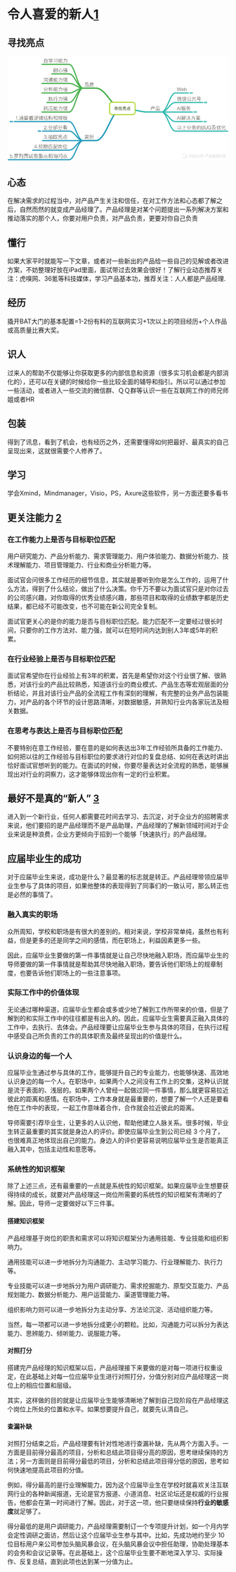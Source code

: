 # 令人喜爱的新人[1]

## 寻找亮点

![寻找亮点](../img/shining_point.png)

## 心态

在解决需求的过程当中，对产品产生关注和信任，在对工作方法和心态都了解之后，自然而然的就变成产品经理了。产品经理是对某个问题提出一系列解决方案和推动落实的那个人，你要对用户负责，对产品负责，更要对你自己负责

## 懂行

如果大家平时就能写一下文章，或者对一些新出的产品给一些自己的见解或者改进方案，不妨整理好放在iPad里面，面试带过去效果会很好！了解行业动态推荐关注：虎嗅网、36氪等科技媒体，学习产品基本功，推荐关注：人人都是产品经理.

## 经历

撬开BAT大门的基本配置=1-2份有料的互联网实习+1次以上的项目经历+个人作品或高质量比赛大奖。

## 识人

过来人的帮助不仅能够让你获取更多的内部信息和资源（很多实习机会都是内部消化的），还可以在关键的时候给你一些比较全面的辅导和指引。所以可以通过参加一些活动，或者进入一些交流的微信群、ＱＱ群等认识一些在互联网工作的师兄师姐或者HR

## 包装

得到了讯息，看到了机会，也有经历之外，还需要懂得如何把最好、最真实的自己呈现出来，这就很需要个人修养了。

## 学习

学会Xmind，Mindmanager，Visio，PS，Axure这些软件，另一方面还要多看书

## 更关注能力 [2]

### 在工作能力上是否与目标职位匹配

用户研究能力、产品分析能力、需求管理能力、用户体验能力、数据分析能力、技术理解能力、项目管理能力、行业和商业分析能力等。

面试官会问很多工作经历的细节信息，其实就是要听到你是怎么工作的，运用了什么方法，得到了什么结论，做出了什么决策。你千万不要以为面试官只是对你过去的公司感兴趣，对你取得的优秀业绩感兴趣，那些项目和取得的业绩数字都是历史结果，都已经不可能改变，也不可能在新公司完全复制。

面试官更关心的是你的能力是否与目标职位匹配。能力匹配不一定要经过很长时间，只要你的工作方法对、能力强，就可以在短时间内达到别人3年或5年的积累。

### 在行业经验上是否与目标职位匹配

面试官希望你在行业经验上有3年的积累，首先是希望你对这个行业很了解、很熟悉，对该行业的产品比较熟悉，知道该行业的商业模式、产品生态等宏观层面的分析结论，并且对该行业产品的全流程工作有深刻的理解，有完整的业务产品包装能力，对产品的各个环节的设计思路清晰，对数据敏感，并熟知行业内各家玩法及相关数据。

### 在思考与表达上是否与目标职位匹配

不要特别在意工作经验，要在意的是如何表达出3年工作经验所具备的工作能力、如何把以往的工作经验与目标职位的要求进行对位的复盘总结、如何在表达时讲出恰好面试官想听到的能力。在面试的时候，你要尽量表达对全流程的熟悉，能够展现出对行业的洞察力，这才能够体现出你有一定的行业积累。

## 最好不是真的“新人” [3]

进入到一个新行业，任何人都需要花时间去学习、去沉淀，对于企业方的招聘需求来说，他们要招的是产品经理而不是产品助理，产品经理的了解新领域时间对于企业来说是种浪费，企业方更倾向于招到一个能够「快速执行」的产品经理。

## 应届毕业生的成功

对于应届毕业生来说，成功是什么？最显著的标志就是转正。产品经理带领应届毕业生参与了具体的项目，如果他整体的表现得到了同事们的一致认可，那么转正也是必然的事情了。

### 融入真实的职场

众所周知，学校和职场是有很大的差别的。相对来说，学校非常单纯，虽然也有利益，但是更多的还是同学之间的感情，而在职场上，利益因素更多一些。

因此，应届毕业生要做的第一件事情就是让自己尽快地融入职场，而应届毕业生的导师要做的第一件事情就是帮助其尽快地融入职场，要告诉他们职场上的规章制度，也要告诉他们职场上的一些注意事项。

### 实际工作中的价值体现

无论通过哪种渠道，应届毕业生都会或多或少地了解到工作所带来的价值，但是了解到的和实际工作中的往往都是有出入的。因此，应届毕业生需要真正融入具体的工作中，去执行、去体会。产品经理要让应届毕业生参与具体的项目，在执行过程中感受自己所负责的工作的具体职责及最终呈现出的价值是什么。

### 认识身边的每一个人

应届毕业生通过参与具体的工作，能够提升自己的专业能力，也能够快速、高效地认识身边的每一个人。在职场中，如果两个人之间没有工作上的交集，这种认识就是流于表面的、浅层的。如果两个人曾经一起做过同一件事情，那么就更容易拉近彼此的距离和感情。在职场中，工作本身就是最重要的，想要了解一个人还是要看他在工作中的表现，一起工作意味着合作，合作就会拉近彼此的距离。

导师需要引荐毕业生，让更多的人认识他，帮助他建立人脉关系。很多时候，毕业生转正最重要的其实就是身边人的评价。即使应届毕业生到公司已经 3 个月了，也很难真正地体现出自己的能力。身边人的评价更容易说明应届毕业生是否能真正融入其中，包括主动性和意愿等。

### 系统性的知识框架

除了上述三点，还有最重要的一点就是系统性的知识框架。如果应届毕业生想要获得持续的成长，就要对产品经理这一岗位所需要的系统性的知识框架有清晰的了解。因此，导师一定要做好以下三件事。

#### 搭建知识框架

产品经理基于岗位的职责和需求可以将知识框架分为通用技能、专业技能和组织影响力。

通用技能可以进一步地拆分为沟通能力、主动学习能力、行业理解能力、执行力等。

专业技能可以进一步地拆分为用户调研能力、需求挖掘能力、原型交互能力、产品规划能力、数据分析能力、用户运营能力、渠道管理能力等。

组织影响力则可以进一步地拆分为主动分享、方法论沉淀、活动组织能力等。

当然，每一项都可以进一步地拆分成更小的颗粒。比如，沟通能力可以拆分为表达能力、思辨能力、倾听能力、说服能力等。

#### 对照打分

搭建完产品经理的知识框架以后，产品经理接下来要做的是对每一项进行权重设定，在此基础上对每一位应届毕业生进行对照打分，分值分别对应产品经理这一岗位上的相应位置和层级。

其实，这样做的目的就是让应届毕业生能够清晰地了解到自己现阶段在产品经理这个岗位上所处的位置和水平。如果想要提升自己，就要先认清自己。

#### 查漏补缺

对照打分结束之后，产品经理要有针对性地进行查漏补缺，先从两个方面入手。一方面是目前得分最高的项目，分析和总结此项目得分高的原因，思考继续保持的方法；另一方面则是目前得分最低的项目，分析和总结此项目得分低的原因，思考如何快速地提高此项目的分值。

例如，得分最高的是行业理解能力，因为这个应届毕业生在学校时就喜欢关注互联网行业的各种新闻报道，无论是官方报道、小道消息、社区论坛还是权威的行业报告，他都会在第一时间进行了解。因此，对于这一项，他只要继续保持**行业的敏感度**就足够了。

得分最低的是用户调研能力，产品经理需要制订一个专项提升计划，如一个月内学会定性调研之面访，然后让这个应届毕业生参与其中。比如，先成功地约至少 10 位目标用户来公司参加头脑风暴会议，在头脑风暴会议中担任助理，协助处理基本的会务和会议记录等。在此基础上，这个应届毕业生要不断地深入学习、实际操作、反复总结，直到此项也达到某一分值为止。


[1]: http://www.woshipm.com/pmd/284339.html
[2]: https://weread.qq.com/web/reader/46532b707210fc4f465d044kc1632f5021fc16a5320f3dc
[3]: https://www.zhihu.com/pub/reader/119583028/chapter/1057335985628672000
